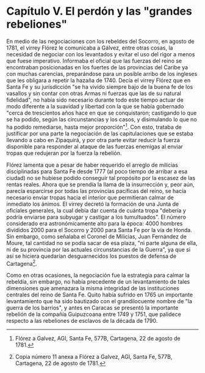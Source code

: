Capítulo V. El perdón y las "grandes rebeliones"
================================================

En medio de las negociaciones con los rebeldes del Socorro, en agosto de
1781, el virrey Flórez le comunicaba a Gálvez, entre otras cosas, la
necesidad de negociar con los levantados y evitar el uso del rigor a
menos que fuese imperativo. Informaba el oficial que las fuerzas del
reino se encontraban posicionadas en los fuertes de las provincias del
Caribe ya con muchas carencias, preparándose para un posible arribo de
los ingleses que les obligara a repetir la hazaña de 1740. Decía el
virrey Flórez que en Santa Fe y su jurisdicción "se ha vivido siempre
bajo de la buena fe de los vasallos y sin contar con otras Armas ni
fuerzas que las de su natural fidelidad", no había sido necesario
durante todo este tiempo actuar de modo diferente a la suavidad y
libertad con la que se había gobernado "cerca de trescientos años hace
en que se conquistaron; castigando lo que se ha podido, según las
circunstancias y los casos, y disimulando lo que no ha podido
remediarse, hasta mejor proporción"[^1]. Con esto, trataba de justificar
por una parte la negociación de las capitulaciones que se estaba
llevando a cabo en Zipaquirá, y por otra parte evitar reducir la fuerza
disponible para responder al ataque de las fuerzas enemigas al enviar
tropas que redujeran por la fuerza la rebelión.

Flórez lamenta que a pesar de haber requerido el arreglo de milicias
disciplinadas para Santa Fe desde 1777 (al poco tiempo de arribar a esa
ciudad) no se hubiese podido conseguir tal propósito por la escasez de
las rentas reales. Ahora que se prendía la llama de la insurrección y,
peor aún, parecía esparcirse por todas las provincias pacíficas del
reino, se hacía necesario enviar tropas hacia el interior que
permitieran calmar de inmediato los ánimos. El virrey decretó la
formación de una Junta de oficiales generales, la cual debía dar cuenta
de cuánta tropa "debería y podría enviarse para subyugar y castigar a
los tumultuados". El número considerado era astronómicamente alto para
la época: 4000 hombres divididos 2000 para el Socorro y 2000 para Santa
Fe por la vía de Honda. Sin embargo, como señalaba el Coronel de
Milicias, Juan Fernández de Moure, tal cantidad no se podía sacar de esa
plaza, "ni parte alguna de ella, ni de su provincia por las actuales
circunstancias de la Guerra", ya que si así se hiciera quedarían
desguarnecidos los puestos de defensa de Cartagena[^2].

Como en otras ocasiones, la negociación fue la estrategia para calmar la
rebeldía, sin embargo, no había precedente de un levantamiento de tales
dimensiones que amenazara la misma integridad de las instituciones
centrales del reino de Santa Fe. Quito había sufrido en 1765 un
importante levantamiento que ha sido bautizado con el grandilocuente
nombre de "la guerra de los barrios", y antes en Caracas se presentó la
importante rebelión de la compañía Guipuzcoana entre 1749 y 1751, que
palidece respecto a las rebeliones de esclavos de la década de 1790.

[^1]: Flórez a Galvez, AGI, Santa Fe, 577B, Cartagena, 22 de agosto de
    1781.

[^2]: Copia número 11 anexa a Flórez a Galvez, AGI, Santa Fe, 577B,
    Cartagena, 22 de agosto de 1781.
